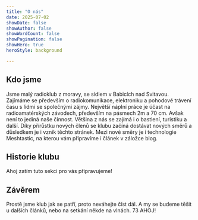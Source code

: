 ```yaml
---
title: "O nás"
date: 2025-07-02
showDate: false
showAuthor: false
showWordCount: false
showPagination: false
showHero: true
heroStyle: background

---
```


## Kdo jsme
Jsme malý radioklub z moravy, se sídlem v Babicích nad Svitavou. Zajímáme se především o radiokomunikace, elektroniku a pohodové trávení času s lidmi se společnými zájmy. Největší náplní práce je účast na radioamatérských závodech, především na pásmech 2m a 70 cm. Avšak není to jediná naše činnost. Většina z nás se zajímá i o bastlení, turistiku a další. Díky přírůstku nových členů se klubu začíná dostávat nových směrů a důsledkem je i vznik těchto stránek. Mezi nové směry je i technologie Meshtastic, na kterou vám připravíme i článek v záložce blog.

## Historie klubu
Ahoj zatím tuto sekci pro vás připravujeme!

## Závěrem
Prostě jsme klub jak se patří, proto neváhejte číst dál. A my se budeme těšit u dalších článků, nebo na setkání někde na vlnách. 73 AHOJ!